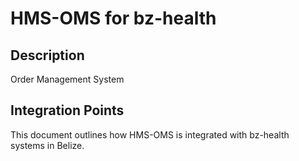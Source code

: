 # HMS-OMS for bz-health

## Description

Order Management System

## Integration Points

This document outlines how HMS-OMS is integrated with bz-health systems in Belize.
